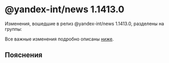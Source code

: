 # @yandex-int/news 1.1413.0

<!-- ЧЕЛОВЕЧЕСКОЕ ВСТУПЛЕНИЕ -->

Изменения, вошедшие в релиз @yandex-int/news 1.1413.0, разделены на группы:

Все важные изменения подробно описаны [ниже](#Пояснения).

## Пояснения

